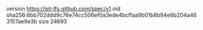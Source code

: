 version https://git-lfs.github.com/spec/v1
oid sha256:6bb702ddd9c76e74cc506ef0a3ede4bcffaa9b01b8b94e6b204a463157ae9e3b
size 24693
